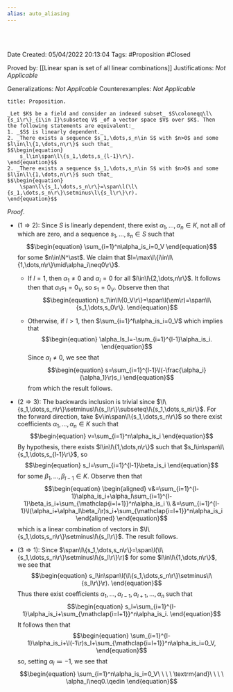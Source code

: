 ```yaml
---
alias: auto_aliasing
---
```


<br />
<br />

Date Created: 05/04/2022 20:13:04
Tags: #Proposition #Closed

Proved by: [[Linear span is set of all linear combinations]]
Justifications: _Not Applicable_

Generalizations: _Not Applicable_
Counterexamples: _Not Applicable_

``` ad-Proposition
title: Proposition.

_Let $K$ be a field and consider an indexed subset_ $S\coloneqq\l\{s_i\r\}_{i\in I}\subseteq V$ _of a vector space $V$ over $K$. Then the following statements are equivalent:_
1. _$S$ is linearly dependent._
2. _There exists a sequence $s_1,\dots,s_n\in S$ with $n>0$ and some $l\in\l\{1,\dots,n\r\}$ such that_
$$\begin{equation}
    s_l\in\span\l\{s_1,\dots,s_{l-1}\r\}.
\end{equation}$$
2. _There exists a sequence $s_1,\dots,s_n\in S$ with $n>0$ and some $l\in\l\{1,\dots,n\r\}$ such that_
$$\begin{equation}
    \span\l\{s_1,\dots,s_n\r\}=\span\l(\l\{s_1,\dots,s_n\r\}\setminus\l\{s_l\r\}\r).
\end{equation}$$

```

_Proof_.
* ($1\Rightarrow2$): Since $S$ is linearly dependent, there exist $\alpha_1,\dots,\alpha_n\in K$, not all of which are zero, and a sequence $s_1,\dots,s_n\in S$ such that
$$\begin{equation}
    \sum_{i=1}^n\alpha_is_i=0_V
\end{equation}$$
for some $n\in\N^\ast$. We claim that $l=\max\l\{i\in\l\{1,\dots,n\r\}\mid\alpha_i\neq0\r\}$.

  * If $l=1$, then $\alpha_1\neq0$ and $\alpha_i=0$ for all $i\in\l\{2,\dots,n\r\}$. It follows then that $\alpha_1s_1=0_V$, so $s_1=0_V$. Observe then that
$$\begin{equation}
    s_1\in\l\{0_V\r\}=\span\l(\em\r)=\span\l\{s_1,\dots,s_0\r\}.
\end{equation}$$

  * Otherwise, if $l>1$, then $\sum_{i=1}^l\alpha_is_i=0_V$ which implies that
$$\begin{equation}
    \alpha_ls_l=-\sum_{i=1}^{l-1}\alpha_is_i.
\end{equation}$$
Since $\alpha_l\neq0$, we see that
$$\begin{equation}
    s=\sum_{i=1}^{l-1}\l(-\frac{\alpha_i}{\alpha_1}\r)s_i
\end{equation}$$
from which the result follows.
* ($2\Rightarrow3$): The backwards inclusion is trivial since $\l\{s_1,\dots,s_n\r\}\setminus\l\{s_l\r\}\subseteq\l\{s_1,\dots,s_n\r\}$. For the forward direction, take $v\in\span\l\{s_1,\dots,s_n\r\}$ so there exist coefficients $\alpha_1,\dots,\alpha_n\in K$ such that
$$\begin{equation}
    v=\sum_{i=1}^n\alpha_is_i
\end{equation}$$
By hypothesis, there exists $l\in\l\{1,\dots,n\r\}$ such that $s_l\in\span\l\{s_1,\dots,s_{l-1}\r\}$, so
$$\begin{equation}
    s_l=\sum_{i=1}^{l-1}\beta_is_i
\end{equation}$$
for some $\beta_1,\dots,\beta_{l-1}\in K$. Observe then that
$$\begin{equation}
    \begin{aligned}
        v&=\sum_{i=1}^{l-1}\alpha_is_i+\alpha_l\sum_{i=1}^{l-1}\beta_is_i+\sum_{\mathclap{i=l+1}}^n\alpha_is_i \\
        &=\sum_{i=1}^{l-1}\l(\alpha_i+\alpha_l\beta_i\r)s_i+\sum_{\mathclap{i=l+1}}^n\alpha_is_i
    \end{aligned}
\end{equation}$$
which is a linear combination of vectors in $\l\{s_1,\dots,s_n\r\}\setminus\l\{s_l\r\}$. The result follows.
* ($3\Rightarrow1$): Since $\span\l\{s_1,\dots,s_n\r\}=\span\l(\l\{s_1,\dots,s_n\r\}\setminus\l\{s_l\r\}\r)$ for some $l\in\l\{1,\dots,n\r\}$, we see that
$$\begin{equation}
    s_l\in\span\l(\l\{s_1,\dots,s_n\r\}\setminus\l\{s_l\r\}\r).
\end{equation}$$
Thus there exist coefficients $\alpha_1,\dots,\alpha_{l-1},\alpha_{l+1},\dots,\alpha_n$ such that
$$\begin{equation}
    s_l=\sum_{i=1}^{l-1}\alpha_is_i+\sum_{\mathclap{i=l+1}}^n\alpha_is_i.
\end{equation}$$
It follows then that
$$\begin{equation}
    \sum_{i=1}^{l-1}\alpha_is_i+\l(-1\r)s_l+\sum_{\mathclap{i=l+1}}^n\alpha_is_i=0_V,
\end{equation}$$
so, setting $\alpha_l\coloneqq-1$, we see that
$$\begin{equation}
    \sum_{i=1}^n\alpha_is_i=0_V\ \ \ \ \textrm{and}\ \ \ \ \alpha_l\neq0.\qedin
\end{equation}$$

